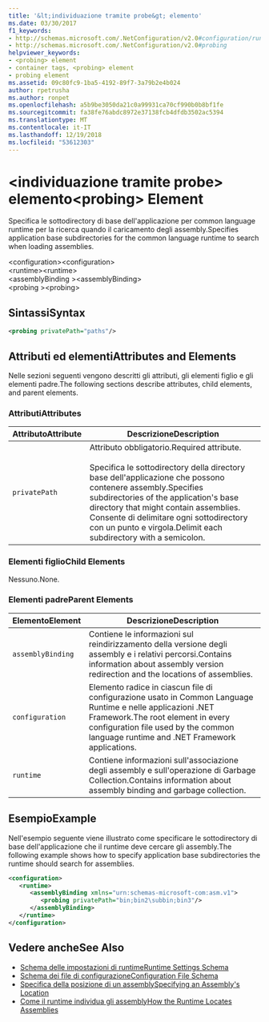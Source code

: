 ```yaml
---
title: '&lt;individuazione tramite probe&gt; elemento'
ms.date: 03/30/2017
f1_keywords:
- http://schemas.microsoft.com/.NetConfiguration/v2.0#configuration/runtime/assemblyBinding/probing
- http://schemas.microsoft.com/.NetConfiguration/v2.0#probing
helpviewer_keywords:
- <probing> element
- container tags, <probing> element
- probing element
ms.assetid: 09c80fc9-1ba5-4192-89f7-3a79b2e4b024
author: rpetrusha
ms.author: ronpet
ms.openlocfilehash: a5b9be3050da21c0a99931ca70cf990b0b8bf1fe
ms.sourcegitcommit: fa38fe76abdc8972e37138fcb4dfdb3502ac5394
ms.translationtype: MT
ms.contentlocale: it-IT
ms.lasthandoff: 12/19/2018
ms.locfileid: "53612303"
---
```

# <a name="ltprobinggt-element"></a><span data-ttu-id="5a74e-102">&lt;individuazione tramite probe&gt; elemento</span><span class="sxs-lookup"><span data-stu-id="5a74e-102">&lt;probing&gt; Element</span></span>
<span data-ttu-id="5a74e-103">Specifica le sottodirectory di base dell'applicazione per common language runtime per la ricerca quando il caricamento degli assembly.</span><span class="sxs-lookup"><span data-stu-id="5a74e-103">Specifies application base subdirectories for the common language runtime to search when loading assemblies.</span></span>  
  
 <span data-ttu-id="5a74e-104">\<configuration></span><span class="sxs-lookup"><span data-stu-id="5a74e-104">\<configuration></span></span>  
<span data-ttu-id="5a74e-105">\<runtime></span><span class="sxs-lookup"><span data-stu-id="5a74e-105">\<runtime></span></span>  
<span data-ttu-id="5a74e-106">\<assemblyBinding ></span><span class="sxs-lookup"><span data-stu-id="5a74e-106">\<assemblyBinding></span></span>  
<span data-ttu-id="5a74e-107">\<probing ></span><span class="sxs-lookup"><span data-stu-id="5a74e-107">\<probing></span></span>  
  
## <a name="syntax"></a><span data-ttu-id="5a74e-108">Sintassi</span><span class="sxs-lookup"><span data-stu-id="5a74e-108">Syntax</span></span>  
  
```xml  
<probing privatePath="paths"/>  
```  
  
## <a name="attributes-and-elements"></a><span data-ttu-id="5a74e-109">Attributi ed elementi</span><span class="sxs-lookup"><span data-stu-id="5a74e-109">Attributes and Elements</span></span>  
 <span data-ttu-id="5a74e-110">Nelle sezioni seguenti vengono descritti gli attributi, gli elementi figlio e gli elementi padre.</span><span class="sxs-lookup"><span data-stu-id="5a74e-110">The following sections describe attributes, child elements, and parent elements.</span></span>  
  
### <a name="attributes"></a><span data-ttu-id="5a74e-111">Attributi</span><span class="sxs-lookup"><span data-stu-id="5a74e-111">Attributes</span></span>  
  
|<span data-ttu-id="5a74e-112">Attributo</span><span class="sxs-lookup"><span data-stu-id="5a74e-112">Attribute</span></span>|<span data-ttu-id="5a74e-113">Descrizione</span><span class="sxs-lookup"><span data-stu-id="5a74e-113">Description</span></span>|  
|---------------|-----------------|  
|`privatePath`|<span data-ttu-id="5a74e-114">Attributo obbligatorio.</span><span class="sxs-lookup"><span data-stu-id="5a74e-114">Required attribute.</span></span><br /><br /> <span data-ttu-id="5a74e-115">Specifica le sottodirectory della directory base dell'applicazione che possono contenere assembly.</span><span class="sxs-lookup"><span data-stu-id="5a74e-115">Specifies subdirectories of the application's base directory that might contain assemblies.</span></span> <span data-ttu-id="5a74e-116">Consente di delimitare ogni sottodirectory con un punto e virgola.</span><span class="sxs-lookup"><span data-stu-id="5a74e-116">Delimit each subdirectory with a semicolon.</span></span>|  
  
### <a name="child-elements"></a><span data-ttu-id="5a74e-117">Elementi figlio</span><span class="sxs-lookup"><span data-stu-id="5a74e-117">Child Elements</span></span>  
 <span data-ttu-id="5a74e-118">Nessuno.</span><span class="sxs-lookup"><span data-stu-id="5a74e-118">None.</span></span>  
  
### <a name="parent-elements"></a><span data-ttu-id="5a74e-119">Elementi padre</span><span class="sxs-lookup"><span data-stu-id="5a74e-119">Parent Elements</span></span>  
  
|<span data-ttu-id="5a74e-120">Elemento</span><span class="sxs-lookup"><span data-stu-id="5a74e-120">Element</span></span>|<span data-ttu-id="5a74e-121">Descrizione</span><span class="sxs-lookup"><span data-stu-id="5a74e-121">Description</span></span>|  
|-------------|-----------------|  
|`assemblyBinding`|<span data-ttu-id="5a74e-122">Contiene le informazioni sul reindirizzamento della versione degli assembly e i relativi percorsi.</span><span class="sxs-lookup"><span data-stu-id="5a74e-122">Contains information about assembly version redirection and the locations of assemblies.</span></span>|  
|`configuration`|<span data-ttu-id="5a74e-123">Elemento radice in ciascun file di configurazione usato in Common Language Runtime e nelle applicazioni .NET Framework.</span><span class="sxs-lookup"><span data-stu-id="5a74e-123">The root element in every configuration file used by the common language runtime and .NET Framework applications.</span></span>|  
|`runtime`|<span data-ttu-id="5a74e-124">Contiene informazioni sull'associazione degli assembly e sull'operazione di Garbage Collection.</span><span class="sxs-lookup"><span data-stu-id="5a74e-124">Contains information about assembly binding and garbage collection.</span></span>|  
  
## <a name="example"></a><span data-ttu-id="5a74e-125">Esempio</span><span class="sxs-lookup"><span data-stu-id="5a74e-125">Example</span></span>  
 <span data-ttu-id="5a74e-126">Nell'esempio seguente viene illustrato come specificare le sottodirectory di base dell'applicazione che il runtime deve cercare gli assembly.</span><span class="sxs-lookup"><span data-stu-id="5a74e-126">The following example shows how to specify application base subdirectories the runtime should search for assemblies.</span></span>  
  
```xml  
<configuration>  
   <runtime>  
      <assemblyBinding xmlns="urn:schemas-microsoft-com:asm.v1">  
         <probing privatePath="bin;bin2\subbin;bin3"/>  
      </assemblyBinding>  
   </runtime>  
</configuration>  
```  
  
## <a name="see-also"></a><span data-ttu-id="5a74e-127">Vedere anche</span><span class="sxs-lookup"><span data-stu-id="5a74e-127">See Also</span></span>  
- [<span data-ttu-id="5a74e-128">Schema delle impostazioni di runtime</span><span class="sxs-lookup"><span data-stu-id="5a74e-128">Runtime Settings Schema</span></span>](../../../../../docs/framework/configure-apps/file-schema/runtime/index.md)  
- [<span data-ttu-id="5a74e-129">Schema dei file di configurazione</span><span class="sxs-lookup"><span data-stu-id="5a74e-129">Configuration File Schema</span></span>](../../../../../docs/framework/configure-apps/file-schema/index.md)  
- [<span data-ttu-id="5a74e-130">Specifica della posizione di un assembly</span><span class="sxs-lookup"><span data-stu-id="5a74e-130">Specifying an Assembly's Location</span></span>](../../../../../docs/framework/configure-apps/specify-assembly-location.md)  
- [<span data-ttu-id="5a74e-131">Come il runtime individua gli assembly</span><span class="sxs-lookup"><span data-stu-id="5a74e-131">How the Runtime Locates Assemblies</span></span>](../../../../../docs/framework/deployment/how-the-runtime-locates-assemblies.md)
